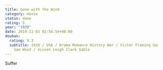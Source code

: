 ```yaml
---
title: Gone with the Wind
category: movie
status: done
rating: 5
year: "1939"
date: 2019-11-03 02:54:54+08:00
douban:
  rating: 9.3
  subtitle: 1939 / USA / Drama Romance History War / Victor Fleming George Cukor
    Sam Wood / Vivien Leigh Clark Gable
---
```


Suffer
